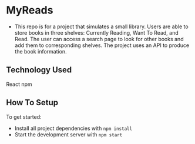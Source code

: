 # MyReads
* This repo is for a project that simulates a small library. Users are able to store books in three shelves: Currently Reading, Want To Read, and Read. The user can access a search page to look for other books and add them to corresponding shelves. The project uses an API to produce the book information. 

## Technology Used
React
npm

## How To Setup
To get started:

* Install all project dependencies with `npm install`
* Start the development server with `npm start`


